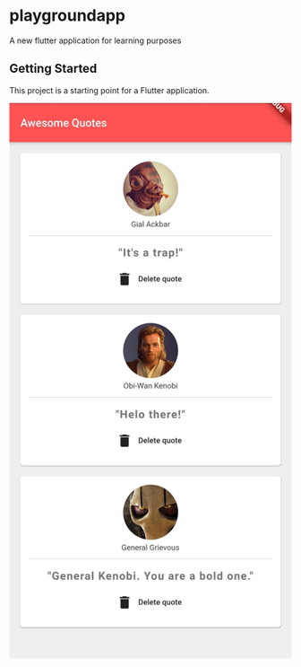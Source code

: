 # playgroundapp

A new flutter application for learning purposes

## Getting Started

This project is a starting point for a Flutter application.

![alt text](https://github.com/brunoadamalves/FlutterPlayground/blob/master/assets/Screenshot.jpg)
